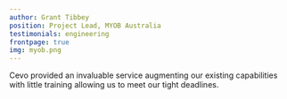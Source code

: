 ```yaml
---
author: Grant Tibbey
position: Project Lead, MYOB Australia
testimonials: engineering
frontpage: true
img: myob.png
---
```

Cevo provided an invaluable service augmenting our existing capabilities with little training allowing us to meet our tight deadlines.
